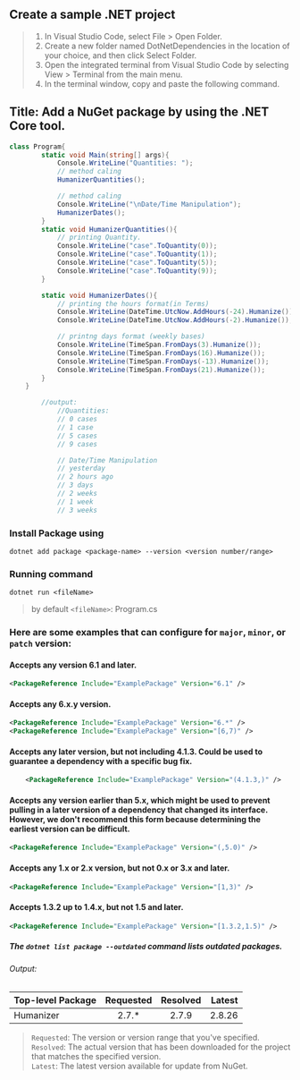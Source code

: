 ## Create a sample .NET project

> 1. In Visual Studio Code, select File > Open Folder.
> 2. Create a new folder named DotNetDependencies in the location of your choice, and then click Select Folder.
> 3. Open the integrated terminal from Visual Studio Code by selecting View > Terminal from the main menu.
> 4. In the terminal window, copy and paste the following command.


## Title: Add a NuGet package by using the .NET Core tool.

```C#
class Program{
        static void Main(string[] args){
            Console.WriteLine("Quantities: ");
            // method caling
            HumanizerQuantities();

            // method caling
            Console.WriteLine("\nDate/Time Manipulation");
            HumanizerDates();
        }
        static void HumanizerQuantities(){
            // printing Quantity.
            Console.WriteLine("case".ToQuantity(0));
            Console.WriteLine("case".ToQuantity(1));
            Console.WriteLine("case".ToQuantity(5));
            Console.WriteLine("case".ToQuantity(9));
        }

        static void HumanizerDates(){
            // printing the hours format(in Terms)
            Console.WriteLine(DateTime.UtcNow.AddHours(-24).Humanize());
            Console.WriteLine(DateTime.UtcNow.AddHours(-2).Humanize());

            // printng days format (weekly bases)
            Console.WriteLine(TimeSpan.FromDays(3).Humanize());
            Console.WriteLine(TimeSpan.FromDays(16).Humanize());
            Console.WriteLine(TimeSpan.FromDays(-13).Humanize());
            Console.WriteLine(TimeSpan.FromDays(21).Humanize());
        }
    }

        //output:
            //Quantities: 
            // 0 cases
            // 1 case
            // 5 cases
            // 9 cases

            // Date/Time Manipulation
            // yesterday
            // 2 hours ago
            // 3 days
            // 2 weeks
            // 1 week
            // 3 weeks
```

### Install Package using  
```Shell 
dotnet add package <package-name> --version <version number/range>
```

### Running command
`dotnet run <fileName>`
> by default `<fileName>`: Program.cs


### Here are some examples that can configure for `major`, `minor`, or `patch` version:

#### Accepts any version 6.1 and later.
```XML 
<PackageReference Include="ExamplePackage" Version="6.1" />
```

#### Accepts any 6.x.y version.
```XML
<PackageReference Include="ExamplePackage" Version="6.*" />
<PackageReference Include="ExamplePackage" Version="[6,7)" />
```
#### Accepts any later version, but not including 4.1.3. Could be used to guarantee a dependency with a specific bug fix.
```XML
    <PackageReference Include="ExamplePackage" Version="(4.1.3,)" />
```
#### Accepts any version earlier than 5.x, which might be used to prevent pulling in a later version of a dependency that changed its interface. However, we don't recommend this form because determining the earliest version can be difficult. 
```XML
<PackageReference Include="ExamplePackage" Version="(,5.0)" />
```
#### Accepts any 1.x or 2.x version, but not 0.x or 3.x and later.
```XML
<PackageReference Include="ExamplePackage" Version="[1,3)" />
```
#### Accepts 1.3.2 up to 1.4.x, but not 1.5 and later.
```XML
<PackageReference Include="ExamplePackage" Version="[1.3.2,1.5)" />
```
##### The `dotnet list package --outdated` command lists outdated packages.
###### Output:
| Top-level Package  | Requested  | Resolved | Latest |
| :----------------- |:----------:| :-------:| ------:|
|      Humanizer     |    2.7.*   |   2.7.9  | 2.8.26 |


> `Requested`: The version or version range that you've specified.</br>
> `Resolved`: The actual version that has been downloaded for the project that matches the specified version.</br>
> `Latest`: The latest version available for update from NuGet.</br>